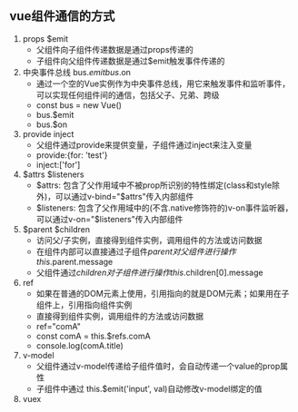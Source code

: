 
## vue组件通信的方式
1. props $emit
    - 父组件向子组件传递数据是通过props传递的
    - 子组件向父组件传递数据是通过$emit触发事件传递的
2. 中央事件总线 bus.$emit bus.$on
    - 通过一个空的Vue实例作为中央事件总线，用它来触发事件和监听事件，可以实现任何组件间的通信，包括父子、兄弟、跨级
    - const bus = new Vue()
    - bus.$emit
    - bus.$on
3. provide inject
    - 父组件通过provide来提供变量，子组件通过inject来注入变量
    - provide:{for: 'test'}
    - inject:['for']
4. $attrs $listeners
    - $attrs: 包含了父作用域中不被prop所识别的特性绑定(class和style除外)，可以通过v-bind="$attrs"传入内部组件 
    - $listeners: 包含了父作用域中的(不含.native修饰符的)v-on事件监听器，可以通过v-on="$listeners"传入内部组件
5. $parent $children
    - 访问父/子实例，直接得到组件实例，调用组件的方法或访问数据
    - 在组件内部可以直接通过子组件$parent对父组件进行操作 this.$parent.message
    - 父组件通过$children对子组件进行操作 this.$children[0].message  
6. ref
    - 如果在普通的DOM元素上使用，引用指向的就是DOM元素；如果用在子组件上，引用指向组件实例
    - 直接得到组件实例，调用组件的方法或访问数据
    - ref="comA"
    - const comA = this.$refs.comA
    - console.log(comA.title) 
7. v-model
    - 父组件通过v-model传递给子组件值时，会自动传递一个value的prop属性
    - 子组件中通过 this.$emit('input', val)自动修改v-model绑定的值
8. vuex